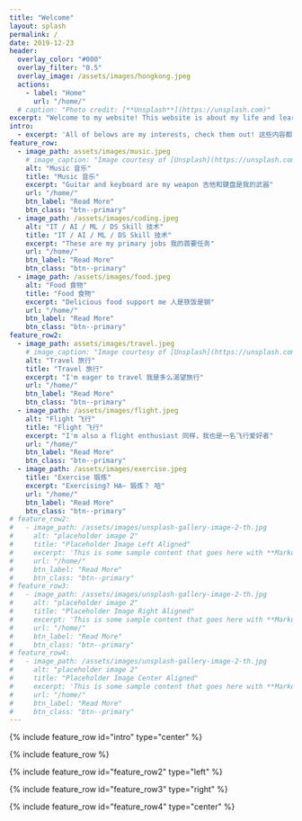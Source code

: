 ```yaml
---
title: "Welcome"
layout: splash
permalink: /
date: 2019-12-23
header:
  overlay_color: "#000"
  overlay_filter: "0.5"
  overlay_image: /assets/images/hongkong.jpeg
  actions:
    - label: "Home"
      url: "/home/"
  # caption: "Photo credit: [**Unsplash**](https://unsplash.com)"
excerpt: "Welcome to my website! This website is about my life and learning experience 欢迎来到我的个人网站，我将会在这里分享我的生活以及学习经验"
intro: 
  - excerpt: 'All of belows are my interests, check them out! 这些内容都是我所感兴趣的，快看看吧！'
feature_row:
  - image_path: assets/images/music.jpeg
    # image_caption: "Image courtesy of [Unsplash](https://unsplash.com/)"
    alt: "Music 音乐"
    title: "Music 音乐"
    excerpt: "Guitar and keyboard are my weapon 吉他和键盘是我的武器"
    url: "/home/"
    btn_label: "Read More"
    btn_class: "btn--primary"
  - image_path: /assets/images/coding.jpeg
    alt: "IT / AI / ML / DS Skill 技术"
    title: "IT / AI / ML / DS Skill 技术"
    excerpt: "These are my primary jobs 我的首要任务"
    url: "/home/"
    btn_label: "Read More"
    btn_class: "btn--primary"
  - image_path: /assets/images/food.jpeg
    alt: "Food 食物"
    title: "Food 食物"
    excerpt: "Delicious food support me 人是铁饭是钢"
    url: "/home/"
    btn_label: "Read More"
    btn_class: "btn--primary"
feature_row2:
  - image_path: assets/images/travel.jpeg
    # image_caption: "Image courtesy of [Unsplash](https://unsplash.com/)"
    alt: "Travel 旅行"
    title: "Travel 旅行"
    excerpt: "I'm eager to travel 我是多么渴望旅行"
    url: "/home/"
    btn_label: "Read More"
    btn_class: "btn--primary"
  - image_path: /assets/images/flight.jpeg
    alt: "Flight 飞行"
    title: "Flight 飞行"
    excerpt: "I'm also a flight enthusiast 同样，我也是一名飞行爱好者"
    url: "/home/"
    btn_label: "Read More"
    btn_class: "btn--primary"
  - image_path: /assets/images/exercise.jpeg
    title: "Exercise 锻炼"
    excerpt: "Exercising? HA~ 锻炼？ 哈"
    url: "/home/"
    btn_label: "Read More"
    btn_class: "btn--primary"
# feature_row2:
#   - image_path: /assets/images/unsplash-gallery-image-2-th.jpg
#     alt: "placeholder image 2"
#     title: "Placeholder Image Left Aligned"
#     excerpt: 'This is some sample content that goes here with **Markdown** formatting. Left aligned with `type="left"`'
#     url: "/home/"
#     btn_label: "Read More"
#     btn_class: "btn--primary"
# feature_row3:
#   - image_path: /assets/images/unsplash-gallery-image-2-th.jpg
#     alt: "placeholder image 2"
#     title: "Placeholder Image Right Aligned"
#     excerpt: 'This is some sample content that goes here with **Markdown** formatting. Right aligned with `type="right"`'
#     url: "/home/"
#     btn_label: "Read More"
#     btn_class: "btn--primary"
# feature_row4:
#   - image_path: /assets/images/unsplash-gallery-image-2-th.jpg
#     alt: "placeholder image 2"
#     title: "Placeholder Image Center Aligned"
#     excerpt: 'This is some sample content that goes here with **Markdown** formatting. Centered with `type="center"`'
#     url: "/home/"
#     btn_label: "Read More"
#     btn_class: "btn--primary"
---
```


{% include feature_row id="intro" type="center" %}

{% include feature_row %}

{% include feature_row id="feature_row2" type="left" %}

{% include feature_row id="feature_row3" type="right" %}

{% include feature_row id="feature_row4" type="center" %}
